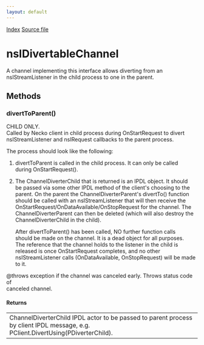 ```yaml
---
layout: default
---
```

<div id='links'><a href="../index.html">Index</a>
<a href="http://dxr.mozilla.org/mozilla-central/source/netwerk/base/public/nsIDivertableChannel.idl">Source file</a>
</div>

# nsIDivertableChannel #
  
A channel implementing this interface allows diverting from an  
nsIStreamListener in the child process to one in the parent.  
  

## Methods ##

### divertToParent() ###
  
CHILD ONLY.  
Called by Necko client in child process during OnStartRequest to divert  
nsIStreamListener and nsIRequest callbacks to the parent process.  
  
The process should look like the following:  
  
1) divertToParent is called in the child process.  It can only be called  
   during OnStartRequest().  
  
2) The ChannelDiverterChild that is returned is an IPDL object. It should  
   be passed via some other IPDL method of the client's choosing to the  
   parent.  On the parent the ChannelDiverterParent's divertTo() function  
   should be called with an nsIStreamListener that will then receive the  
   OnStartRequest/OnDataAvailable/OnStopRequest for the channel.  The  
   ChannelDiverterParent can then be deleted (which will also destroy the  
   ChannelDiverterChild in the child).  
  
   After divertToParent() has been called, NO further function calls  
   should be made on the channel.  It is a dead object for all purposes.  
   The reference that the channel holds to the listener in the child is  
   released is once OnStartRequest completes, and no other  
   nsIStreamListener calls (OnDataAvailable, OnStopRequest) will be made  
   to it.  
  
  
@throws exception if the channel was canceled early. Throws status code of  
        canceled channel.  
  

#### Returns ####

<table>

<tr>
<td>ChannelDiverterChild IPDL actor to be passed to parent process by  
        client IPDL message, e.g. PClient.DivertUsing(PDiverterChild).  
</td>
</tr>

</table>
